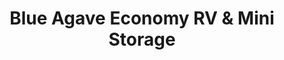 ---
title: "Blue Agave Economy RV & Mini Storage"
url: /georgetown/blue-agave-economy-rv-and-mini-storage/
shop: storage rental
---